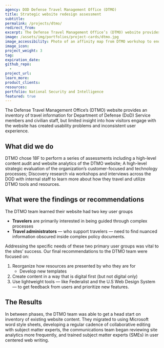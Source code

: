 ```yaml
---
agency: DOD Defense Travel Management Office (DTMO) 
title: Strategic website redesign assessment
subtitle: 
permalink: /projects/dtmo/
redirect_from: 
excerpt: The Defense Travel Management Office’s (DTMO) website provides an inventory of travel information for Department of Defense (DoD) Service members and civilian staff, but limited insight into how visitors engage with the website has created usability problems and inconsistent user experience. 
image: /assets/img/portfolios/project-cards/dtmo.jpg
image_accessibility: Photo of an affinity map from DTMO workshop to end user needs.
image_icon:
project_weight: 3
tag: 
expiration_date:
github_repo:
  - 
project_url:
learn_more:
product_clients:
resources:
portfolio: National Security and Intelligence
featured: true
---
```


The Defense Travel Management Office’s (DTMO) website provides an inventory of travel information for Department of Defense (DoD) Service members and civilian staff, but limited insight into how visitors engage with the website has created usability problems and inconsistent user experience. 

## What did we do

DTMO chose 18F to perform a series of assessments including  a high-level content audit and website analytics of the DTMO website; A high-level strategic evaluation of the organization’s customer-focused and technology processes; Discovery research via workshops and interviews across the DOD with internal staff to learn more about how they travel and utilize DTMO tools and resources. 

## What were the findings or recommendations

The DTMO team learned their website had two key user groups 
- **Travelers** are primarily interested in being guided through complex processes
- **Travel administrators** — who support travelers — need to find nuanced information obscured inside complex policy documents.
	
Addressing the specific needs of these two primary user groups was vital to the sites’ success. Our final recommendations to the DTMO team were focused on: 
1. Reorganize how resources are presented by who they are for
   - Develop new templates
2. Create content in a way that is digital first (but not digital only)
3. Use lightweight tools — like Federalist and the U.S Web Design System — to get feedback from users and prioritize new features.

## The Results

In between phases, the DTMO team was able to get a head start on inventory of existing website content. They migrated to using Microsoft word style sheets, developing a regular cadence of collaborative editing with subject matter experts, the communications team began reviewing  site analytics more frequently, and trained subject matter experts (SMEs) in user centered web writing.
